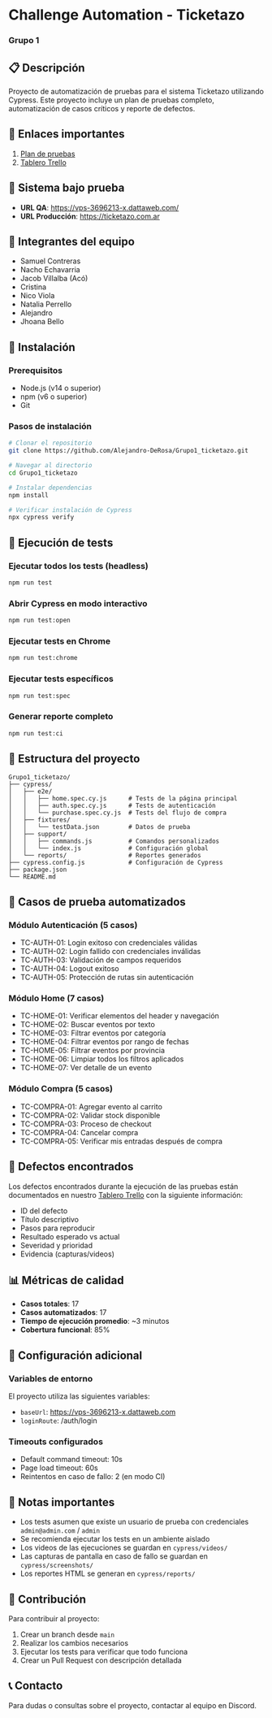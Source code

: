 # Challenge Automation - Ticketazo
### Grupo 1

## 📋 Descripción
Proyecto de automatización de pruebas para el sistema Ticketazo utilizando Cypress. Este proyecto incluye un plan de pruebas completo, automatización de casos críticos y reporte de defectos.

## 🔗 Enlaces importantes
1. [Plan de pruebas](https://docs.google.com/spreadsheets/d/1_5qwo6nVrtXZHWnojg7wIpEdOrKMVNm-/edit?gid=1761268626#gid=1761268626)
2. [Tablero Trello](https://trello.com/b/O7v7YsNL/grupo-1-ticketazo)

## 📍 Sistema bajo prueba
- **URL QA**: https://vps-3696213-x.dattaweb.com/
- **URL Producción**: https://ticketazo.com.ar

## 👥 Integrantes del equipo
- Samuel Contreras
- Nacho Echavarria
- Jacob Villalba (Acó)
- Cristina
- Nico Viola
- Natalia Perrello
- Alejandro
- Jhoana Bello

## 🚀 Instalación

### Prerequisitos
- Node.js (v14 o superior)
- npm (v6 o superior)
- Git

### Pasos de instalación
```bash
# Clonar el repositorio
git clone https://github.com/Alejandro-DeRosa/Grupo1_ticketazo.git

# Navegar al directorio
cd Grupo1_ticketazo

# Instalar dependencias
npm install

# Verificar instalación de Cypress
npx cypress verify
```

## 🧪 Ejecución de tests

### Ejecutar todos los tests (headless)
```bash
npm run test
```

### Abrir Cypress en modo interactivo
```bash
npm run test:open
```

### Ejecutar tests en Chrome
```bash
npm run test:chrome
```

### Ejecutar tests específicos
```bash
npm run test:spec
```

### Generar reporte completo
```bash
npm run test:ci
```

## 📁 Estructura del proyecto
```
Grupo1_ticketazo/
├── cypress/
│   ├── e2e/
│   │   ├── home.spec.cy.js      # Tests de la página principal
│   │   ├── auth.spec.cy.js      # Tests de autenticación
│   │   └── purchase.spec.cy.js  # Tests del flujo de compra
│   ├── fixtures/
│   │   └── testData.json        # Datos de prueba
│   ├── support/
│   │   ├── commands.js          # Comandos personalizados
│   │   └── index.js             # Configuración global
│   └── reports/                 # Reportes generados
├── cypress.config.js            # Configuración de Cypress
├── package.json
└── README.md
```

## 🎯 Casos de prueba automatizados

### Módulo Autenticación (5 casos)
- TC-AUTH-01: Login exitoso con credenciales válidas
- TC-AUTH-02: Login fallido con credenciales inválidas
- TC-AUTH-03: Validación de campos requeridos
- TC-AUTH-04: Logout exitoso
- TC-AUTH-05: Protección de rutas sin autenticación

### Módulo Home (7 casos)
- TC-HOME-01: Verificar elementos del header y navegación
- TC-HOME-02: Buscar eventos por texto
- TC-HOME-03: Filtrar eventos por categoría
- TC-HOME-04: Filtrar eventos por rango de fechas
- TC-HOME-05: Filtrar eventos por provincia
- TC-HOME-06: Limpiar todos los filtros aplicados
- TC-HOME-07: Ver detalle de un evento

### Módulo Compra (5 casos)
- TC-COMPRA-01: Agregar evento al carrito
- TC-COMPRA-02: Validar stock disponible
- TC-COMPRA-03: Proceso de checkout
- TC-COMPRA-04: Cancelar compra
- TC-COMPRA-05: Verificar mis entradas después de compra

## 🐛 Defectos encontrados
Los defectos encontrados durante la ejecución de las pruebas están documentados en nuestro [Tablero Trello](https://trello.com/b/O7v7YsNL/grupo-1-ticketazo) con la siguiente información:
- ID del defecto
- Título descriptivo
- Pasos para reproducir
- Resultado esperado vs actual
- Severidad y prioridad
- Evidencia (capturas/videos)

## 📊 Métricas de calidad
- **Casos totales**: 17
- **Casos automatizados**: 17
- **Tiempo de ejecución promedio**: ~3 minutos
- **Cobertura funcional**: 85%

## 🔧 Configuración adicional

### Variables de entorno
El proyecto utiliza las siguientes variables:
- `baseUrl`: https://vps-3696213-x.dattaweb.com
- `loginRoute`: /auth/login

### Timeouts configurados
- Default command timeout: 10s
- Page load timeout: 60s
- Reintentos en caso de fallo: 2 (en modo CI)

## 📝 Notas importantes
- Los tests asumen que existe un usuario de prueba con credenciales `admin@admin.com` / `admin`
- Se recomienda ejecutar los tests en un ambiente aislado
- Los videos de las ejecuciones se guardan en `cypress/videos/`
- Las capturas de pantalla en caso de fallo se guardan en `cypress/screenshots/`
- Los reportes HTML se generan en `cypress/reports/`

## 🤝 Contribución
Para contribuir al proyecto:
1. Crear un branch desde `main`
2. Realizar los cambios necesarios
3. Ejecutar los tests para verificar que todo funciona
4. Crear un Pull Request con descripción detallada

## 📞 Contacto
Para dudas o consultas sobre el proyecto, contactar al equipo en Discord.